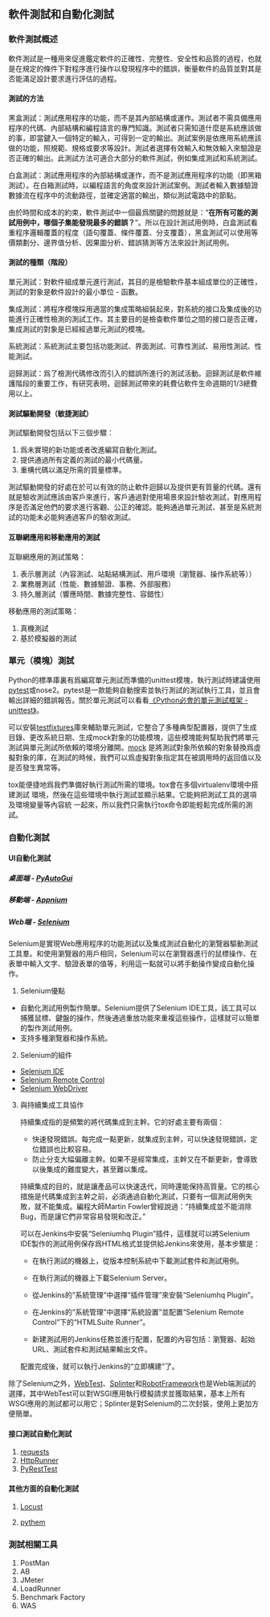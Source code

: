 ##  軟件測試和自動化測試

### 軟件測試概述

軟件測試是一種用來促進鑑定軟件的正確性、完整性、安全性和品質的過程，也就是在規定的條件下對程序進行操作以發現程序中的錯誤，衡量軟件的品質並對其是否能滿足設計要求進行評估的過程。

#### 測試的方法

黑盒測試：測試應用程序的功能，而不是其內部結構或運作。測試者不需具備應用程序的代碼、內部結構和編程語言的專門知識。測試者只需知道什麼是系統應該做的事，即當鍵入一個特定的輸入，可得到一定的輸出。測試案例是依應用系統應該做的功能，照規範、規格或要求等設計。測試者選擇有效輸入和無效輸入來驗證是否正確的輸出。此測試方法可適合大部分的軟件測試，例如集成測試和系統測試。

白盒測試：測試應用程序的內部結構或運作，而不是測試應用程序的功能（即黑箱測試）。在白箱測試時，以編程語言的角度來設計測試案例。測試者輸入數據驗證數據流在程序中的流動路徑，並確定適當的輸出，類似測試電路中的節點。

由於時間和成本的約束，軟件測試中一個最爲關鍵的問題就是：“**在所有可能的測試用例中，哪個子集能發現最多的錯誤？**”。所以在設計測試用例時，白盒測試看重程序邏輯覆蓋的程度（語句覆蓋、條件覆蓋、分支覆蓋），黑盒測試可以使用等價類劃分、邊界值分析、因果圖分析、錯誤猜測等方法來設計測試用例。

#### 測試的種類（階段）

單元測試：對軟件組成單元進行測試，其目的是檢驗軟件基本組成單位的正確性，測試的對象是軟件設計的最小單位 - 函數。

集成測試：將程序模塊採用適當的集成策略組裝起來，對系統的接口及集成後的功能進行正確性檢測的測試工作。其主要目的是檢查軟件單位之間的接口是否正確，集成測試的對象是已經經過單元測試的模塊。

系統測試：系統測試主要包括功能測試、界面測試、可靠性測試、易用性測試、性能測試。 

迴歸測試：爲了檢測代碼修改而引入的錯誤所進行的測試活動。迴歸測試是軟件維護階段的重要工作，有研究表明，迴歸測試帶來的耗費佔軟件生命週期的1/3總費用以上。

#### 測試驅動開發（敏捷測試）

測試驅動開發包括以下三個步驟：

1. 爲未實現的新功能或者改進編寫自動化測試。
2. 提供通過所有定義的測試的最小代碼量。
3. 重構代碼以滿足所需的質量標準。

測試驅動開發的好處在於可以有效的防止軟件迴歸以及提供更有質量的代碼。還有就是驗收測試應該由客戶來進行，客戶通過對使用場景來設計驗收測試，對應用程序是否滿足他們的要求進行客觀、公正的確認。能夠通過單元測試、甚至是系統測試的功能未必能夠通過客戶的驗收測試。

#### 互聯網應用和移動應用的測試

互聯網應用的測試策略：

1. 表示層測試（內容測試、站點結構測試、用戶環境（瀏覽器、操作系統等））
2. 業務層測試（性能、數據驗證、事務、外部服務）
3. 持久層測試（響應時間、數據完整性、容錯性）

移動應用的測試策略：

1. 真機測試
2. 基於模擬器的測試

### 單元（模塊）測試

Python的標準庫裏有爲編寫單元測試而準備的unittest模塊，執行測試時建議使用[pytest](https://docs.pytest.org/en/latest/)或nose2。pytest是一款能夠自動搜索並執行測試的測試執行工具，並且會輸出詳細的錯誤報告。關於單元測試可以看看[《Python必會的單元測試框架 - unittest》](https://blog.csdn.net/huilan_same/article/details/52944782)。



可以安裝[testfixtures](https://pypi.org/project/testfixtures/)庫來輔助單元測試，它整合了多種典型配置器，提供了生成目錄、更改系統日期、生成mock對象的功能模塊，這些模塊能夠幫助我們將單元測試與單元測試所依賴的環境分離開。[mock](https://pypi.org/project/mock/) 是將測試對象所依賴的對象替換爲虛擬對象的庫，在測試的時候，我們可以爲虛擬對象指定其在被調用時的返回值以及是否發生異常等。

tox能便捷地爲我們準備好執行測試所需的環境。tox會在多個virtualenv環境中搭建測試 環境，然後在這些環境中執行測試並顯示結果。它能夠把測試工具的選項及環境變量等內容統 一起來，所以我們只需執行tox命令即能輕鬆完成所需的測試。 

### 自動化測試

#### UI自動化測試

##### 桌面端 - [PyAutoGui](<https://pyautogui.readthedocs.io/en/latest/>)



##### 移動端 - [Appnium](<http://appium.io/>)



##### Web端 - [Selenium](<https://docs.seleniumhq.org/>)

Selenium是實現Web應用程序的功能測試以及集成測試自動化的瀏覽器驅動測試工具羣。和使用瀏覽器的用戶相同，Selenium可以在瀏覽器進行的鼠標操作、在表單中輸入文字、驗證表單的值等，利用這一點就可以將手動操作變成自動化操作。

1. Selenium優點

  - 自動化測試用例製作簡單。Selenium提供了Selenium IDE工具，該工具可以捕獲鼠標、鍵盤的操作，然後通過重放功能來重複這些操作，這樣就可以簡單的製作測試用例。
  - 支持多種瀏覽器和操作系統。

2. Selenium的組件

  - [Selenium IDE](https://www.seleniumhq.org/projects/ide/)
  - [Selenium Remote Control](https://www.seleniumhq.org/projects/remote-control/)
  - [Selenium WebDriver](https://www.seleniumhq.org/projects/webdriver/)

3. 與持續集成工具協作

   持續集成指的是頻繁的將代碼集成到主幹。它的好處主要有兩個：

   - 快速發現錯誤。每完成一點更新，就集成到主幹，可以快速發現錯誤，定位錯誤也比較容易。
   - 防止分支大幅偏離主幹。如果不是經常集成，主幹又在不斷更新，會導致以後集成的難度變大，甚至難以集成。

   持續集成的目的，就是讓產品可以快速迭代，同時還能保持高質量。它的核心措施是代碼集成到主幹之前，必須通過自動化測試，只要有一個測試用例失敗，就不能集成。編程大師Martin Fowler曾經說過：“持續集成並不能消除Bug，而是讓它們非常容易發現和改正。”

   可以在Jenkins中安裝“Seleniumhq Plugin”插件，這樣就可以將Selenium IDE製作的測試用例保存爲HTML格式並提供給Jenkins來使用，基本步驟是：

   - 在執行測試的機器上，從版本控制系統中下載測試套件和測試用例。

   - 在執行測試的機器上下載Selenium Server。

   - 從Jenkins的“系統管理”中選擇“插件管理”來安裝“Seleniumhq Plugin”。

   - 在Jenkins的“系統管理”中選擇“系統設置”並配置“Selenium Remote Control”下的“HTMLSuite Runner”。

   - 新建測試用的Jenkins任務並進行配置，配置的內容包括：瀏覽器、起始URL、測試套件和測試結果輸出文件。

   配置完成後，就可以執行Jenkins的“立即構建”了。  

除了Selenium之外，[WebTest](https://pypi.org/project/WebTest/)、[Splinter](<https://splinter.readthedocs.io/en/latest/>)和[RobotFramework](<https://robotframework.org/>)也是Web端測試的選擇，其中WebTest可以對WSGI應用執行模擬請求並獲取結果，基本上所有WSGI應用的測試都可以用它；Splinter是對Selenium的二次封裝，使用上更加方便簡單。

#### 接口測試自動化測試

1. [requests](<https://cn.python-requests.org/zh_CN/latest/>)
2. [HttpRunner](<https://docs.httprunner.org/>)
3. [PyRestTest](<https://github.com/svanoort/pyresttest>)

#### 其他方面的自動化測試

1. [Locust](<https://www.locust.io/>)

2. [pythem](<https://github.com/m4n3dw0lf/PytheM>)

### 測試相關工具

1. PostMan
2. AB
3. JMeter
4. LoadRunner
5. Benchmark Factory
6. WAS


